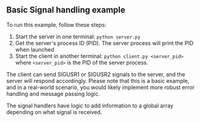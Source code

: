 ## Basic Signal handling example

To run this example, follow these steps:
1. Start the server in one terminal: `python server.py`  
2. Get the server's process ID (PID).  The server process will print the PID when launched
3. Start the client in another terminal: `python client.py <server_pid>` where `<server_pid>` is the PID of the server process.  

The client can send SIGUSR1 or SIGUSR2 signals to the server, and the server will respond accordingly.
Please note that this is a basic example, and in a real-world scenario, you would likely implement more robust error handling and message passing logic.

The signal handlers have logic to add information to a global array depending on what signal is received.
